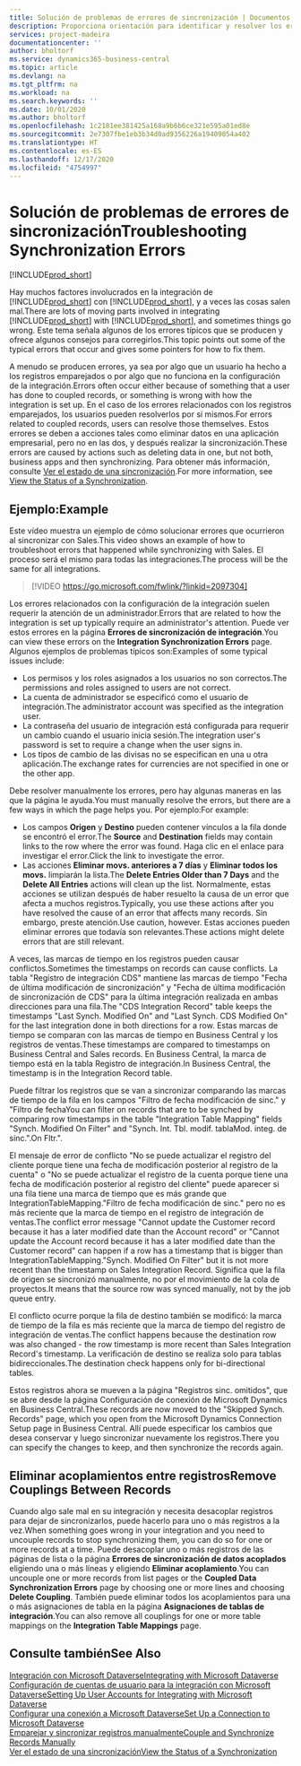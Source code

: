 ```yaml
---
title: Solución de problemas de errores de sincronización | Documentos de Microsoft
description: Proporciona orientación para identificar y resolver los errores de sincronización.
services: project-madeira
documentationcenter: ''
author: bholtorf
ms.service: dynamics365-business-central
ms.topic: article
ms.devlang: na
ms.tgt_pltfrm: na
ms.workload: na
ms.search.keywords: ''
ms.date: 10/01/2020
ms.author: bholtorf
ms.openlocfilehash: 1c2181ee381425a168a9b6b6ce321e595a01ed8e
ms.sourcegitcommit: 2e7307fbe1eb3b34d0ad9356226a19409054a402
ms.translationtype: HT
ms.contentlocale: es-ES
ms.lasthandoff: 12/17/2020
ms.locfileid: "4754997"
---
```

# <a name="troubleshooting-synchronization-errors"></a><span data-ttu-id="9c53f-103">Solución de problemas de errores de sincronización</span><span class="sxs-lookup"><span data-stu-id="9c53f-103">Troubleshooting Synchronization Errors</span></span>
[!INCLUDE[prod_short](includes/cc_data_platform_banner.md)]

<span data-ttu-id="9c53f-104">Hay muchos factores involucrados en la integración de [!INCLUDE[prod_short](includes/prod_short.md)] con [!INCLUDE[prod_short](includes/cds_long_md.md)], y a veces las cosas salen mal.</span><span class="sxs-lookup"><span data-stu-id="9c53f-104">There are lots of moving parts involved in integrating [!INCLUDE[prod_short](includes/prod_short.md)] with [!INCLUDE[prod_short](includes/cds_long_md.md)], and sometimes things go wrong.</span></span> <span data-ttu-id="9c53f-105">Este tema señala algunos de los errores típicos que se producen y ofrece algunos consejos para corregirlos.</span><span class="sxs-lookup"><span data-stu-id="9c53f-105">This topic points out some of the typical errors that occur and gives some pointers for how to fix them.</span></span>

<span data-ttu-id="9c53f-106">A menudo se producen errores, ya sea por algo que un usuario ha hecho a los registros emparejados o por algo que no funciona en la configuración de la integración.</span><span class="sxs-lookup"><span data-stu-id="9c53f-106">Errors often occur either because of something that a user has done to coupled records, or something is wrong with how the integration is set up.</span></span> <span data-ttu-id="9c53f-107">En el caso de los errores relacionados con los registros emparejados, los usuarios pueden resolverlos por sí mismos.</span><span class="sxs-lookup"><span data-stu-id="9c53f-107">For errors related to coupled records, users can resolve those themselves.</span></span> <span data-ttu-id="9c53f-108">Estos errores se deben a acciones tales como eliminar datos en una aplicación empresarial, pero no en las dos, y después realizar la sincronización.</span><span class="sxs-lookup"><span data-stu-id="9c53f-108">These errors are caused by actions such as deleting data in one, but not both, business apps and then synchronizing.</span></span> <span data-ttu-id="9c53f-109">Para obtener más información, consulte [Ver el estado de una sincronización](admin-how-to-view-synchronization-status.md).</span><span class="sxs-lookup"><span data-stu-id="9c53f-109">For more information, see [View the Status of a Synchronization](admin-how-to-view-synchronization-status.md).</span></span>

## <a name="example"></a><span data-ttu-id="9c53f-110">Ejemplo:</span><span class="sxs-lookup"><span data-stu-id="9c53f-110">Example</span></span>
<span data-ttu-id="9c53f-111">Este vídeo muestra un ejemplo de cómo solucionar errores que ocurrieron al sincronizar con Sales.</span><span class="sxs-lookup"><span data-stu-id="9c53f-111">This video shows an example of how to troubleshoot errors that happened while synchronizing with Sales.</span></span> <span data-ttu-id="9c53f-112">El proceso será el mismo para todas las integraciones.</span><span class="sxs-lookup"><span data-stu-id="9c53f-112">The process will be the same for all integrations.</span></span> 

> [!VIDEO https://go.microsoft.com/fwlink/?linkid=2097304]

<span data-ttu-id="9c53f-113">Los errores relacionados con la configuración de la integración suelen requerir la atención de un administrador.</span><span class="sxs-lookup"><span data-stu-id="9c53f-113">Errors that are related to how the integration is set up typically require an administrator's attention.</span></span> <span data-ttu-id="9c53f-114">Puede ver estos errores en la página **Errores de sincronización de integración**.</span><span class="sxs-lookup"><span data-stu-id="9c53f-114">You can view these errors on the **Integration Synchronization Errors** page.</span></span> <span data-ttu-id="9c53f-115">Algunos ejemplos de problemas típicos son:</span><span class="sxs-lookup"><span data-stu-id="9c53f-115">Examples of some typical issues include:</span></span>  
  
* <span data-ttu-id="9c53f-116">Los permisos y los roles asignados a los usuarios no son correctos.</span><span class="sxs-lookup"><span data-stu-id="9c53f-116">The permissions and roles assigned to users are not correct.</span></span>  
* <span data-ttu-id="9c53f-117">La cuenta de administrador se especificó como el usuario de integración.</span><span class="sxs-lookup"><span data-stu-id="9c53f-117">The administrator account was specified as the integration user.</span></span>  
* <span data-ttu-id="9c53f-118">La contraseña del usuario de integración está configurada para requerir un cambio cuando el usuario inicia sesión.</span><span class="sxs-lookup"><span data-stu-id="9c53f-118">The integration user's password is set to require a change when the user signs in.</span></span>  
* <span data-ttu-id="9c53f-119">Los tipos de cambio de las divisas no se especifican en una u otra aplicación.</span><span class="sxs-lookup"><span data-stu-id="9c53f-119">The exchange rates for currencies are not specified in one or the other app.</span></span>  
  
<span data-ttu-id="9c53f-120">Debe resolver manualmente los errores, pero hay algunas maneras en las que la página le ayuda.</span><span class="sxs-lookup"><span data-stu-id="9c53f-120">You must manually resolve the errors, but there are a few ways in which the page helps you.</span></span> <span data-ttu-id="9c53f-121">Por ejemplo:</span><span class="sxs-lookup"><span data-stu-id="9c53f-121">For example:</span></span>  

* <span data-ttu-id="9c53f-122">Los campos **Origen** y **Destino** pueden contener vínculos a la fila donde se encontró el error.</span><span class="sxs-lookup"><span data-stu-id="9c53f-122">The **Source** and **Destination** fields may contain links to the row where the error was found.</span></span> <span data-ttu-id="9c53f-123">Haga clic en el enlace para investigar el error.</span><span class="sxs-lookup"><span data-stu-id="9c53f-123">Click the link to investigate the error.</span></span>  
* <span data-ttu-id="9c53f-124">Las acciones **Eliminar movs. anteriores a 7 días** y **Eliminar todos los movs.** limpiarán la lista.</span><span class="sxs-lookup"><span data-stu-id="9c53f-124">The **Delete Entries Older than 7 Days** and the **Delete All Entries** actions will clean up the list.</span></span> <span data-ttu-id="9c53f-125">Normalmente, estas acciones se utilizan después de haber resuelto la causa de un error que afecta a muchos registros.</span><span class="sxs-lookup"><span data-stu-id="9c53f-125">Typically, you use these actions after you have resolved the cause of an error that affects many records.</span></span> <span data-ttu-id="9c53f-126">Sin embargo, preste atención.</span><span class="sxs-lookup"><span data-stu-id="9c53f-126">Use caution, however.</span></span> <span data-ttu-id="9c53f-127">Estas acciones pueden eliminar errores que todavía son relevantes.</span><span class="sxs-lookup"><span data-stu-id="9c53f-127">These actions might delete errors that are still relevant.</span></span>

<span data-ttu-id="9c53f-128">A veces, las marcas de tiempo en los registros pueden causar conflictos.</span><span class="sxs-lookup"><span data-stu-id="9c53f-128">Sometimes the timestamps on records can cause conflicts.</span></span> <span data-ttu-id="9c53f-129">La tabla "Registro de integración CDS" mantiene las marcas de tiempo "Fecha de última modificación de sincronización" y "Fecha de última modificación de sincronización de CDS" para la última integración realizada en ambas direcciones para una fila.</span><span class="sxs-lookup"><span data-stu-id="9c53f-129">The "CDS Integration Record" table keeps the timestamps "Last Synch. Modified On" and "Last Synch. CDS Modified On" for the last integration done in both directions for a row.</span></span> <span data-ttu-id="9c53f-130">Estas marcas de tiempo se comparan con las marcas de tiempo en Business Central y los registros de ventas.</span><span class="sxs-lookup"><span data-stu-id="9c53f-130">These timestamps are compared to timestamps on Business Central and Sales records.</span></span> <span data-ttu-id="9c53f-131">En Business Central, la marca de tiempo está en la tabla Registro de integración.</span><span class="sxs-lookup"><span data-stu-id="9c53f-131">In Business Central, the timestamp is in the Integration Record table.</span></span>

<span data-ttu-id="9c53f-132">Puede filtrar los registros que se van a sincronizar comparando las marcas de tiempo de la fila en los campos "Filtro de fecha modificación de sinc." y "Filtro de fecha</span><span class="sxs-lookup"><span data-stu-id="9c53f-132">You can filter on records that are to be synched by comparing row timestamps in the table "Integration Table Mapping" fields "Synch. Modified On Filter" and "Synch. Int. Tbl.</span></span> <span data-ttu-id="9c53f-133">modif. tabla</span><span class="sxs-lookup"><span data-stu-id="9c53f-133">Mod.</span></span> <span data-ttu-id="9c53f-134">integ. de sinc.".</span><span class="sxs-lookup"><span data-stu-id="9c53f-134">On Fltr.".</span></span>

<span data-ttu-id="9c53f-135">El mensaje de error de conflicto "No se puede actualizar el registro del cliente porque tiene una fecha de modificación posterior al registro de la cuenta" o "No se puede actualizar el registro de la cuenta porque tiene una fecha de modificación posterior al registro del cliente" puede aparecer si una fila tiene una marca de tiempo que es más grande que IntegrationTableMapping."Filtro de fecha modificación de sinc." pero no es más reciente que la marca de tiempo en el registro de integración de ventas.</span><span class="sxs-lookup"><span data-stu-id="9c53f-135">The conflict error message "Cannot update the Customer record because it has a later modified date than the Account record" or "Cannot update the Account record because it has a later modified date than the Customer record" can happen if a row has a timestamp that is bigger than IntegrationTableMapping."Synch. Modified On Filter" but it is not more recent than the timestamp on Sales Integration Record.</span></span> <span data-ttu-id="9c53f-136">Significa que la fila de origen se sincronizó manualmente, no por el movimiento de la cola de proyectos.</span><span class="sxs-lookup"><span data-stu-id="9c53f-136">It means that the source row was synced manually, not by the job queue entry.</span></span> 

<span data-ttu-id="9c53f-137">El conflicto ocurre porque la fila de destino también se modificó: la marca de tiempo de la fila es más reciente que la marca de tiempo del registro de integración de ventas.</span><span class="sxs-lookup"><span data-stu-id="9c53f-137">The conflict happens because the destination row was also changed  - the row timestamp is more recent than Sales Integration Record's timestamp.</span></span> <span data-ttu-id="9c53f-138">La verificación de destino se realiza solo para tablas bidireccionales.</span><span class="sxs-lookup"><span data-stu-id="9c53f-138">The destination check happens only for bi-directional tables.</span></span> 

<span data-ttu-id="9c53f-139">Estos registros ahora se mueven a la página "Registros sinc. omitidos", que se abre desde la página Configuración de conexión de Microsoft Dynamics en Business Central.</span><span class="sxs-lookup"><span data-stu-id="9c53f-139">These records are now moved to the "Skipped Synch. Records" page, which you open from the Microsoft Dynamics Connection Setup page in Business Central.</span></span> <span data-ttu-id="9c53f-140">Allí puede especificar los cambios que desea conservar y luego sincronizar nuevamente los registros.</span><span class="sxs-lookup"><span data-stu-id="9c53f-140">There you can specify the changes to keep, and then synchronize the records again.</span></span>

## <a name="remove-couplings-between-records"></a><span data-ttu-id="9c53f-141">Eliminar acoplamientos entre registros</span><span class="sxs-lookup"><span data-stu-id="9c53f-141">Remove Couplings Between Records</span></span>
<span data-ttu-id="9c53f-142">Cuando algo sale mal en su integración y necesita desacoplar registros para dejar de sincronizarlos, puede hacerlo para uno o más registros a la vez.</span><span class="sxs-lookup"><span data-stu-id="9c53f-142">When something goes wrong in your integration and you need to uncouple records to stop synchronizing them, you can do so for one or more records at a time.</span></span> <span data-ttu-id="9c53f-143">Puede desacoplar uno o más registros de las páginas de lista o la página **Errores de sincronización de datos acoplados** eligiendo una o más líneas y eligiendo **Eliminar acoplamiento**.</span><span class="sxs-lookup"><span data-stu-id="9c53f-143">You can uncouple one or more records from list pages or the **Coupled Data Synchronization Errors** page by choosing one or more lines and choosing **Delete Coupling**.</span></span> <span data-ttu-id="9c53f-144">También puede eliminar todos los acoplamientos para una o más asignaciones de tabla en la página **Asignaciones de tablas de integración**.</span><span class="sxs-lookup"><span data-stu-id="9c53f-144">You can also remove all couplings for one or more table mappings on the **Integration Table Mappings** page.</span></span> 

## <a name="see-also"></a><span data-ttu-id="9c53f-145">Consulte también</span><span class="sxs-lookup"><span data-stu-id="9c53f-145">See Also</span></span>
[<span data-ttu-id="9c53f-146">Integración con Microsoft Dataverse</span><span class="sxs-lookup"><span data-stu-id="9c53f-146">Integrating with Microsoft Dataverse</span></span>](admin-prepare-dynamics-365-for-sales-for-integration.md)  
[<span data-ttu-id="9c53f-147">Configuración de cuentas de usuario para la integración con Microsoft Dataverse</span><span class="sxs-lookup"><span data-stu-id="9c53f-147">Setting Up User Accounts for Integrating with Microsoft Dataverse</span></span>](admin-setting-up-integration-with-dynamics-sales.md)  
[<span data-ttu-id="9c53f-148">Configurar una conexión a Microsoft Dataverse</span><span class="sxs-lookup"><span data-stu-id="9c53f-148">Set Up a Connection to Microsoft Dataverse</span></span>](admin-how-to-set-up-a-dynamics-crm-connection.md)  
[<span data-ttu-id="9c53f-149">Emparejar y sincronizar registros manualmente</span><span class="sxs-lookup"><span data-stu-id="9c53f-149">Couple and Synchronize Records Manually</span></span>](admin-how-to-couple-and-synchronize-records-manually.md)  
[<span data-ttu-id="9c53f-150">Ver el estado de una sincronización</span><span class="sxs-lookup"><span data-stu-id="9c53f-150">View the Status of a Synchronization</span></span>](admin-how-to-view-synchronization-status.md)  
